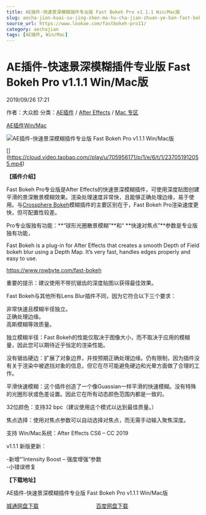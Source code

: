 ```yaml
---
title: AE插件-快速景深模糊插件专业版 Fast Bokeh Pro v1.1.1 Win/Mac版
slug: aecha-jian-kuai-su-jing-shen-mo-hu-cha-jian-zhuan-ye-ban-fast-bokeh-pro-v1-1-1-win-macban
source_url: https://www.lookae.com/fastbokeh-pro11/
category: aechajian
tags: [AE插件, Win/Mac]
---
```

# AE插件-快速景深模糊插件专业版 Fast Bokeh Pro v1.1.1 Win/Mac版

2019/09/26 17:21

作者：大众脸
分类：[AE插件](https://www.lookae.com/after-effects/aechajian/) / [After Effects](https://www.lookae.com/after-effects/) / [Mac 专区](https://www.lookae.com/mac-osx/)

[AE插件](https://www.lookae.com/tag/ae%e6%8f%92%e4%bb%b6/)[Win/Mac](https://www.lookae.com/tag/winmac/)

![AE插件-快速景深模糊插件专业版 Fast Bokeh Pro v1.1.1 Win/Mac版](https://www.lookae.com/wp-content/uploads/2019/09/Fast-Bokeh-Pro-.jpg "AE插件-快速景深模糊插件专业版 Fast Bokeh Pro v1.1.1 Win/Mac版-LookAE.com")

[﻿[﻿]("https://cloud.video.taobao.com//play/u/705956171/p/1/e/6/t/1/237051912055.mp4)](https://cloud.video.taobao.com//play/u/705956171/p/1/e/6/t/1/237051912055.mp4)

**【插件介绍】**

Fast Bokeh Pro专业版是After Effects的快速景深模糊插件，可使用深度贴图创建平滑的景深散景模糊效果。渲染处理速度非常快，且能够正确处理边缘，易于使用。与[Crossphere Bokeh](https://www.lookae.com/mac-bokeh/)模糊插件的主要区别在于，Fast Bokeh Pro渲染速度更快，但可配置性较差。

Pro专业版独有功能：**“球形光圈散景模糊”**和“ **快速对焦点”**参数是专业版独有功能，

Fast Bokeh is a plug-in for After Effects that creates a smooth Depth of Field bokeh blur using a Depth Map. It’s very fast, handles edges properly and easy to use.

https://www.rowbyte.com/fast-bokeh

重要的提示：建议使用不带抗锯齿的深度贴图以获得最佳效果。

Fast Bokeh与其他所有Lens Blur插件不同，因为它符合以下三个要求：

非常快速且模糊半径独立。  
正确处理边缘。  
高斯模糊等效质量。

独立模糊半径：Fast Bokeh的性能仅取决于图像大小，而不取决于应用的模糊量，因此您可以期待近乎恒定的渲染性能。

没有锯齿硬边：扩展了对象边界，并按预期正确处理边缘。仍有限制，因为插件没有关于渲染中被遮挡对象的信息，但它在尽可能避免硬边和光晕方面做了合理的工作。

平滑快速模糊：这个插件创造了一个像Guassian一样平滑的快速模糊。没有特殊的光圈形状或色差设置。因此它在所有动态颜色范围内都是一致的。

32位颜色：支持32 bpc（建议使用这个模式以达到最佳质量。）

焦点选择：使用对焦点参数可以自动选择对焦点，而无需手动输入聚焦深度。

支持 Win/Mac系统：After Effects CS6 – CC 2019

v1.1.1 新版更新：

-新增“’Intensity Boost – 强度增强”参数  
-小错误修复

**【下载地址】**

AE插件-快速景深模糊插件专业版 Fast Bokeh Pro v1.1.1 Win/Mac版

[城通网盘下载](https://tc5.us/file/680462-400019584)                                      [百度网盘下载](https://pan.baidu.com/s/1shhTbjW_CCpcH_DVTaZEwg)
